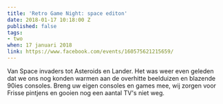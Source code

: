 ```yaml
---
title: 'Retro Game Night: space editon'
date: 2018-01-17 10:18:00 Z
published: false
tags:
- two
when: 17 januari 2018
link: https://www.facebook.com/events/160575621215659/
---
```


Van Space invaders tot Asteroids en Lander.
Het was weer even geleden dat we ons nog konden warmen aan de overhitte beelduizen en blazende 90ies consoles. Breng uw eigen consoles en games mee, wij zorgen voor Frisse pintjens en gooien nog een aantal TV's niet weg.
